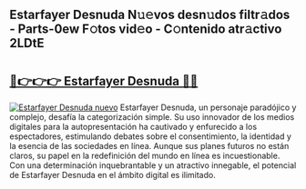 ## Estarfayer Desnuda N𝚞𝚎vos desn𝚞dos filtr𝚊dos - Parts-0ew F𝚘tos vid𝚎o - C𝚘ntenido atr𝚊ctivo 2LDtE

# <h2><a href="http://mbcfk8.tromn.icu/?c=Estarfayer+Desnuda">🔗👉👉👉 Estarfayer Desnuda 🔗🔗</a></h2>

[![Estarfayer Desnuda nuevo](https://i.imgur.com/pEAQMta.gif)](http://mbcfk8.tromn.icu/?c=Estarfayer+Desnuda)
Estarfayer Desnuda, un personaje paradójico y complejo, desafía la categorización simple. Su uso innovador de los medios digitales para la autopresentación ha cautivado y enfurecido a los espectadores, estimulando debates sobre el consentimiento, la identidad y la esencia de las sociedades en línea. Aunque sus planes futuros no están claros, su papel en la redefinición del mundo en línea es incuestionable. Con una determinación inquebrantable y un atractivo innegable, el potencial de Estarfayer Desnuda en el ámbito digital es ilimitado.
